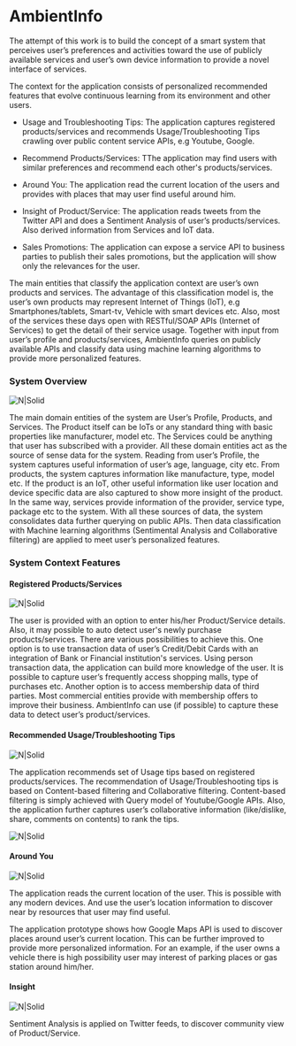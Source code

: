 # AmbientInfo
The attempt of this work is to build the concept of a smart system that perceives user’s preferences and activities toward the use of publicly available services and user’s own device information to provide a novel interface of services.

The context for the application consists of personalized recommended features that evolve continuous learning from its environment and other users.

 * Usage and Troubleshooting Tips: 
  The application captures registered products/services and recommends Usage/Troubleshooting Tips crawling over public content  service APIs, e.g Youtube, Google.
  
 * Recommend Products/Services: 
   TThe application may find users with similar preferences and recommend each other's products/services.

 * Around You: 
   The application read the current location of the users and provides with places that may user find useful around him.
   
 * Insight of Product/Service:
   The application reads tweets from the Twitter API and does a Sentiment Analysis of user’s products/services. Also derived information from Services and IoT data.
 
 * Sales Promotions:
 The application can expose a service API to business parties to publish their sales promotions, but the application will show only the relevances for the user.


The main entities that classify the application context are user’s own products and services. The advantage of this classification model is, the user’s own products may represent Internet of Things (IoT), e.g Smartphones/tablets, Smart-tv, Vehicle with smart devices etc. Also, most of the services these days open with RESTful/SOAP APIs (Internet of Services) to get the detail of their service usage.
Together with input from user’s profile and products/services, AmbientInfo queries on publicly available APIs and classify data using machine learning algorithms to provide more personalized features.

### System Overview
![N|Solid](system.png)

The main domain entities of the system are User’s Profile, Products, and Services. The Product itself can be IoTs or any standard thing with basic properties like manufacturer, model etc. The Services could be anything that user has subscribed with a provider.
All these domain entities act as the source of sense data for the system. Reading from user’s Profile, the system captures useful information of user’s age, language, city etc. From products, the system captures information like manufacture, type, model etc. If the product is an IoT, other useful information like user location and device specific data are also captured to show more insight of the product. In the same way, services provide information of the provider, service type, package etc to the system.
With all these sources of data, the system consolidates data further querying on public APIs. Then data classification with Machine learning algorithms (Sentimental Analysis and Collaborative filtering) are applied to meet user’s personalized features.

### System Context Features
#### Registered Products/Services

![N|Solid](myproduct.png)

The user is provided with an option to enter his/her Product/Service details. Also, it may possible to auto detect user's newly purchase products/services. There are various possibilities to achieve this.
One option is to use transaction data of user’s Credit/Debit Cards with an integration of Bank or Financial institution's services. Using person transaction data, the application can build more knowledge of the user. It is possible to capture user’s frequently access shopping malls, type of purchases etc.
Another option is to access membership data of third parties. Most commercial entities provide with membership offers to improve their business. AmbientInfo can use (if possible) to capture these data to detect user’s product/services.

#### Recommended Usage/Troubleshooting Tips
![N|Solid](tips.png)

The application recommends set of Usage tips based on registered products/services. The recommendation of Usage/Troubleshooting tips is based on Content-based filtering and Collaborative filtering. Content-based filtering is simply achieved with Query model of Youtube/Google APIs. Also, the application further captures user’s collaborative information (like/dislike, share, comments on contents) to rank the tips.

![N|Solid](troubleshooting.png)

#### Around You
![N|Solid](around.png)

The application reads the current location of the user. This is possible with any modern devices. And use the user’s location information to discover near by resources that user may find useful.

The application prototype shows how Google Maps API is used to discover places around user’s current location. This can be further improved to provide more personalized information. For an example, if the user owns a vehicle there is high possibility user may interest of parking places or gas station around him/her. 

#### Insight
![N|Solid](insight.png)

Sentiment Analysis is applied on Twitter feeds, to discover community view of Product/Service.



